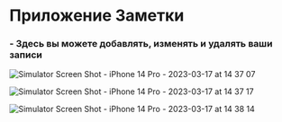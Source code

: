 #  Приложение Заметки

### - Здесь вы можете добавлять, изменять и удалять ваши записи
![Simulator Screen Shot - iPhone 14 Pro - 2023-03-17 at 14 37 07](https://user-images.githubusercontent.com/98764544/225894617-02bcdd65-9970-43d6-b8f4-564b4866f72d.png)

![Simulator Screen Shot - iPhone 14 Pro - 2023-03-17 at 14 37 17](https://user-images.githubusercontent.com/98764544/225894630-2066ed8a-fb05-476e-93e2-8793ff48fb0e.png)

![Simulator Screen Shot - iPhone 14 Pro - 2023-03-17 at 14 38 14](https://user-images.githubusercontent.com/98764544/225894639-264bb2c2-6c01-4082-bd37-a4780a66dfd5.png)

